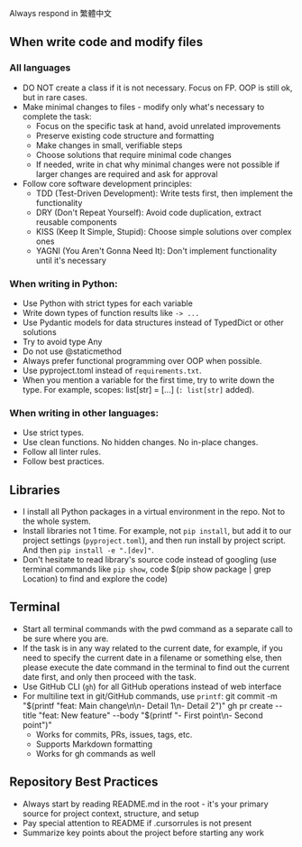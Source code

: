 Always respond in 繁體中文

## When write code and modify files
 
### All languages
 
- DO NOT create a class if it is not necessary. Focus on FP. OOP is still ok, but in rare cases.
- Make minimal changes to files - modify only what's necessary to complete the task:
  - Focus on the specific task at hand, avoid unrelated improvements
  - Preserve existing code structure and formatting
  - Make changes in small, verifiable steps
  - Choose solutions that require minimal code changes
  - If needed, write in chat why minimal changes were not possible if larger changes are required and ask for approval
- Follow core software development principles:
  - TDD (Test-Driven Development): Write tests first, then implement the functionality
  - DRY (Don't Repeat Yourself): Avoid code duplication, extract reusable components
  - KISS (Keep It Simple, Stupid): Choose simple solutions over complex ones
  - YAGNI (You Aren't Gonna Need It): Don't implement functionality until it's necessary
 
### When writing in Python:
 
- Use Python with strict types for each variable 
- Write down types of function results like `-> ...`
- Use Pydantic models for data structures instead of TypedDict or other solutions
- Try to avoid type Any
- Do not use @staticmethod
- Always prefer functional programming over OOP when possible.
- Use pyproject.toml instead of `requirements.txt`.
- When you mention a variable for the first time, try to write down the type. For example, scopes: list[str] = [...] (`: list[str]` added). 
 
### When writing in other languages:
 
- Use strict types.
- Use clean functions. No hidden changes. No in-place changes.
- Follow all linter rules.
- Follow best practices.
 
## Libraries
 
- I install all Python packages in a virtual environment in the repo. Not to the whole system.
- Install libraries not 1 time. For example, not `pip install`, but add it to our project settings (`pyproject.toml`), and then run install by project script. And then `pip install -e ".[dev]"`.
- Don't hesitate to read library's source code instead of googling (use terminal commands like `pip show`, code $(pip show package | grep Location) to find and explore the code)
 
## Terminal
 
- Start all terminal commands with the pwd command as a separate call to be sure where you are. 
- If the task is in any way related to the current date, for example, if you need to specify the current date in a filename or something else, then please execute the date command in the terminal to find out the current date first, and only then proceed with the task.
- Use GitHub CLI (`gh`) for all GitHub operations instead of web interface
- For multiline text in git/GitHub commands, use `printf`:
  git commit -m "$(printf "feat: Main change\n\n- Detail 1\n- Detail 2")"
  gh pr create --title "feat: New feature" --body "$(printf "- First point\n- Second point")"
  - Works for commits, PRs, issues, tags, etc.
  - Supports Markdown formatting
  - Works for gh commands as well
 
## Repository Best Practices
 
- Always start by reading README.md in the root - it's your primary source for project context, structure, and setup
- Pay special attention to README if .cursorrules is not present
- Summarize key points about the project before starting any work